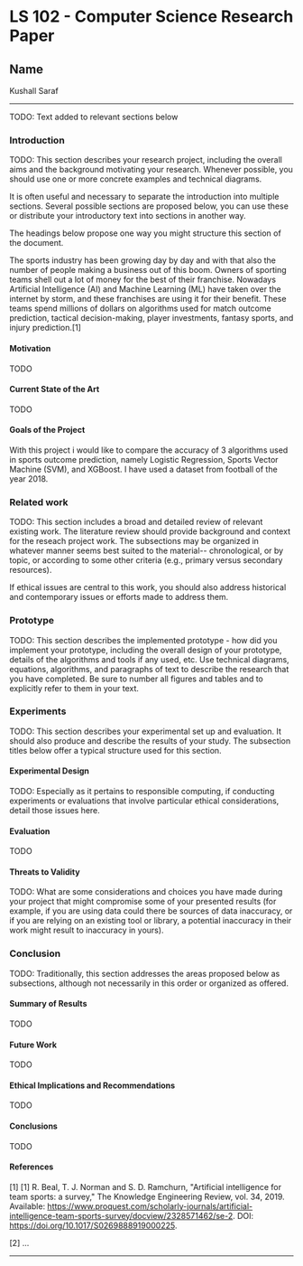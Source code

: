 # LS 102 - Computer Science Research Paper

## Name

Kushall Saraf

---

TODO: Text added to relevant sections below

### Introduction

TODO: This section describes your  research project, including the overall aims and the background motivating your research. Whenever possible, you should use one or more concrete examples and technical diagrams.

It is often useful and necessary to separate the introduction into multiple sections. Several possible sections are proposed below, you can use these or distribute your introductory text into sections in another way.

The headings below propose one way you might structure this section of the document.

The sports industry has been growing day by day and with that also the number of people making a business out of this boom. Owners of sporting teams shell out a lot of money for the best of their franchise. Nowadays Artificial Intelligence (AI) and Machine Learning (ML) have taken over the internet by storm, and these franchises are using it for their benefit. These teams spend millions of dollars on algorithms used for match outcome prediction, tactical decision-making, player investments, fantasy sports, and injury prediction.[1] 


#### Motivation

TODO

#### Current State of the Art

TODO

#### Goals of the Project

With this project i would like to compare the accuracy of 3 algorithms used in sports outcome prediction, namely Logistic Regression, Sports Vector Machine (SVM), and XGBoost. I have used a dataset from football of the year 2018. 

### Related work

TODO: This section includes a broad and detailed review of relevant existing work. The literature review should provide background and context for the reseach project work. The subsections may be organized in whatever manner seems best suited to the material-- chronological, or by topic, or according to some other criteria (e.g., primary versus secondary resources).

If ethical issues are central to this work, you should also address historical and contemporary issues or efforts made to address them.

### Prototype

TODO: This section describes the implemented prototype - how did you implement your prototype, including the overall design of your prototype, details of the algorithms and tools if any used, etc. Use technical diagrams, equations, algorithms, and paragraphs of text to describe the research that you have completed. Be sure to number all figures and tables and to explicitly refer to them in your text.

### Experiments

TODO: This section describes your experimental set up and evaluation. It should also produce and describe the results of your study. The subsection titles below offer a typical structure used for this section.

#### Experimental Design

TODO: Especially as it pertains to responsible computing, if conducting experiments or evaluations that involve particular ethical considerations, detail those issues here.

#### Evaluation

TODO

#### Threats to Validity

TODO: What are some considerations and choices you have made during your project that might compromise some of your presented results (for example, if you are using data could there be sources of data inaccuracy, or if you are relying on an existing tool or library, a potential inaccuracy in their work might result to inaccuracy in yours).

### Conclusion

TODO: Traditionally, this section addresses the areas proposed below as subsections, although not necessarily in this order or organized as offered.

#### Summary of Results

TODO

#### Future Work

TODO

#### Ethical Implications and Recommendations

TODO

#### Conclusions

TODO

#### References


[1] [1] R. Beal, T. J. Norman and S. D. Ramchurn, "Artificial intelligence for team sports: a survey," The Knowledge Engineering Review, vol. 34, 2019. Available: https://www.proquest.com/scholarly-journals/artificial-intelligence-team-sports-survey/docview/2328571462/se-2. DOI: https://doi.org/10.1017/S0269888919000225.

[2] ...

---

